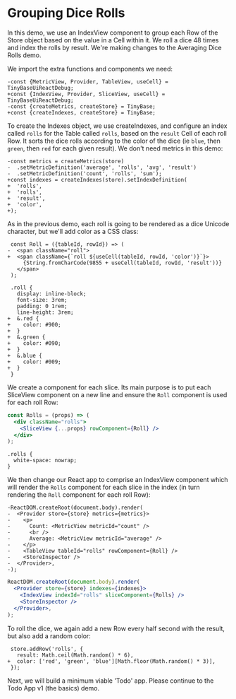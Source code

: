 # Grouping Dice Rolls

In this demo, we use an IndexView component to group each Row of the Store
object based on the value in a Cell within it. We roll a dice 48 times and index
the rolls by result. We're making changes to the Averaging Dice Rolls demo.

[base]: # 'Averaging Dice Rolls'

We import the extra functions and components we need:

```diff-js
-const {MetricView, Provider, TableView, useCell} = TinyBaseUiReactDebug;
+const {IndexView, Provider, SliceView, useCell} = TinyBaseUiReactDebug;
-const {createMetrics, createStore} = TinyBase;
+const {createIndexes, createStore} = TinyBase;
```

To create the Indexes object, we use createIndexes, and configure an index
called `rolls` for the Table called `rolls`, based on the `result` Cell of each
roll Row. It sorts the dice rolls according to the color of the dice (ie `blue`,
then `green`, then `red` for each given result). We don't need metrics in this
demo:

```diff-js
-const metrics = createMetrics(store)
-  .setMetricDefinition('average', 'rolls', 'avg', 'result')
-  .setMetricDefinition('count', 'rolls', 'sum');
+const indexes = createIndexes(store).setIndexDefinition(
+  'rolls',
+  'rolls',
+  'result',
+  'color',
+);
```

As in the previous demo, each roll is going to be rendered as a dice Unicode
character, but we'll add color as a CSS class:

```diff-jsx
 const Roll = ({tableId, rowId}) => (
-  <span className="roll">
+  <span className={`roll ${useCell(tableId, rowId, 'color')}`}>
     {String.fromCharCode(9855 + useCell(tableId, rowId, 'result'))}
   </span>
 );
```

```diff-less
 .roll {
   display: inline-block;
   font-size: 3rem;
   padding: 0 1rem;
   line-height: 3rem;
+  &.red {
+    color: #900;
+  }
+  &.green {
+    color: #090;
+  }
+  &.blue {
+    color: #009;
+  }
 }
```

We create a component for each slice. Its main purpose is to put each SliceView
component on a new line and ensure the `Roll` component is used for each roll
Row:

```jsx
const Rolls = (props) => (
  <div className="rolls">
    <SliceView {...props} rowComponent={Roll} />
  </div>
);
```

```less
.rolls {
  white-space: nowrap;
}
```

We then change our React app to comprise an IndexView component which will render
the `Rolls` component for each slice in the index (in turn rendering the `Roll`
component for each roll Row):

```diff-jsx
-ReactDOM.createRoot(document.body).render(
-  <Provider store={store} metrics={metrics}>
-    <p>
-      Count: <MetricView metricId="count" />
-      <br />
-      Average: <MetricView metricId="average" />
-    </p>
-    <TableView tableId="rolls" rowComponent={Roll} />
-    <StoreInspector />
-  </Provider>,
-);
```

```jsx
ReactDOM.createRoot(document.body).render(
  <Provider store={store} indexes={indexes}>
    <IndexView indexId="rolls" sliceComponent={Rolls} />
    <StoreInspector />
  </Provider>,
);
```

To roll the dice, we again add a new Row every half second with the result, but
also add a random color:

```diff-js
 store.addRow('rolls', {
   result: Math.ceil(Math.random() * 6),
+  color: ['red', 'green', 'blue'][Math.floor(Math.random() * 3)],
 });
```

Next, we will build a minimum viable 'Todo' app. Please continue to the Todo App
v1 (the basics) demo.
